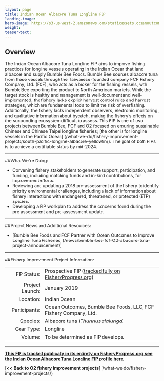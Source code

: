 ```yaml
---
layout: page 
title: Indian Ocean Albacore Tuna Longline FIP
landing-image:
hero-image: https://s3-us-west-2.amazonaws.com/staticassets.oceanoutcomes.org/hero+photos/indian-ocean-longline-albacore-hero.jpg
weight: 
teaser-text:
---
```

<h2>Overview</h2>

The Indian Ocean Albacore Tuna Longline FIP aims to improve fishing practices for longline vessels operating in the Indian Ocean that land albacore and supply Bumble Bee Foods. Bumble Bee sources albacore tuna from these vessels through the Taiwanese-founded company FCF Fishery Company, Ltd. (FCF), who acts as a broker for the fishing vessels, with Bumble Bee exporting the product to North American markets. While the target stock is healthy and management is well-document and well-implemented, the fishery lacks explicit harvest control rules and harvest strategies, which are fundamental tools to limit the risk of overfishing. Additionally, the fishery lacks independent observers, electronic monitoring, and qualitative information about bycatch, making the fishery’s effects on the surrounding ecosystem difficult to assess. This FIP is one of two projects between Bumble Bee, FCF and O2 focused on ensuring sustainable Chinese and Chinese Taipei longline fisheries; [the other is for longline vessels in the Pacific Ocean] (/what-we-do/fishery-improvement-projects/south-pacific-longline-albacore-yellowfin/). The goal of both FIPs is to achieve a certifiable status by mid-2024.

---

##What We're Doing:

* Convening fishery stakeholders to generate support, participation, and funding, including matching funds and in-kind contributions, for improvement efforts.
* Reviewing and updating a 2018 pre-assessment of the fishery to identify priority environmental challenges, including a lack of information about fishery interactions with endangered, threatened, or protected (ETP) species.
* Developing a FIP workplan to address the concerns found during the pre-assessment and pre-assessment update.

---

##Project News and Additional Resources:

* [Bumble Bee Foods and FCF Partner with Ocean Outcomes to Improve Longline Tuna Fisheries] (/news/bumble-bee-fcf-O2-albacore-tuna-project-announcement/)

---

##Fishery Improvement Project Information:

|||
| ---: | --- |
| FIP Status: | Prospective FIP (<a href="https://fisheryprogress.org/fip-profile/prospective-indian-ocean-albacore-tuna-longline">tracked fully on FisheryProgress.org</a>) |
| Project Launch: | January 2019 |
| Location: | Indian Ocean |
| Participants: | Ocean Outcomes, Bumble Bee Foods, LLC, FCF Fishery Company, Ltd. |
| Species: | Albacore tuna (*Thunnus alalunga*) |
| Gear Type: | Longline |
| Volume: | To be determined as FIP develops. |

---

<a href="https://fisheryprogress.org/fip-profile/prospective-indian-ocean-albacore-tuna-longline" target="_blank">**This FIP is tracked publically in its entirety on FisheryProgress.org, see the Indian Ocean Albacore Tuna Longline FIP profile here.**</a>

[**<< Back to O2 fishery improvement projects**] (/what-we-do/fishery-improvement-projects/)
